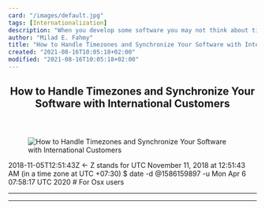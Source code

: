```yaml
---
card: "/images/default.jpg"
tags: [Internationalization]
description: "When you develop some software you may not think about timezo"
author: "Milad E. Fahmy"
title: "How to Handle Timezones and Synchronize Your Software with International Customers"
created: "2021-08-16T10:05:18+02:00"
modified: "2021-08-16T10:05:18+02:00"
---
```

<div class="site-wrapper">
<main id="site-main" class="site-main outer">
<div class="inner">
<article class="post-full post tag-internationalization tag-i18n tag-web-development tag-programing ">
<header class="post-full-header">
<h1 class="post-full-title">How to Handle Timezones and Synchronize Your Software with International Customers</h1>
</header>
<figure class="post-full-image">
<picture>
<source media="(max-width: 700px)" sizes="1px" srcset="data:image/gif;base64,R0lGODlhAQABAIAAAAAAAP///yH5BAEAAAAALAAAAAABAAEAAAIBRAA7 1w">
<source media="(min-width: 701px)" sizes="(max-width: 800px) 400px,
(max-width: 1170px) 700px,
1400px" srcset="/news/content/images/size/w300/2020/04/steven-hille-VP25o26erko-unsplash.jpg 300w,
/news/content/images/size/w600/2020/04/steven-hille-VP25o26erko-unsplash.jpg 600w,
/news/content/images/size/w1000/2020/04/steven-hille-VP25o26erko-unsplash.jpg 1000w,
/news/content/images/size/w2000/2020/04/steven-hille-VP25o26erko-unsplash.jpg 2000w">
<img onerror="this.style.display='none'" src="/news/content/images/size/w2000/2020/04/steven-hille-VP25o26erko-unsplash.jpg" alt="How to Handle Timezones and Synchronize Your Software with International Customers">
</picture>
</figure>
<section class="post-full-content">
<div class="post-content">
2018-11-05T12:51:43Z &lt;- Z stands for UTC
November 11, 2018 at 12:51:43 AM (in a time zone at UTC +07:30)
$ date -d @1586159897 -u
Mon Apr  6 07:58:17 UTC 2020
# For Osx users
</div>
<hr>
<hr>
</section>
</article>
</div>
</main>
</div>
<!-- Google Tag Manager (noscript) -->
<!-- End Google Tag Manager (noscript) -->
